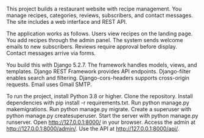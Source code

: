 This project builds a restaurant website with recipe management. You manage recipes, categories, reviews, subscribers, and contact messages. The site includes a web interface and REST API.

The application works as follows. Users view recipes on the landing page. You add recipes through the admin panel. The system sends welcome emails to new subscribers. Reviews require approval before display. Contact messages arrive via forms.

You build this with Django 5.2.7. The framework handles models, views, and templates. Django REST Framework provides API endpoints. Django-filter enables search and filtering. Django-cors-headers supports cross-origin requests. Email uses Gmail SMTP.

To run the project, install Python 3.8 or higher. Clone the repository. Install dependencies with pip install -r requirements.txt. Run python manage.py makemigrations. Run python manage.py migrate. Create a superuser with python manage.py createsuperuser. Start the server with python manage.py runserver. Open http://127.0.0.1:8000/ in your browser. Access the admin at http://127.0.0.1:8000/admin/. Use the API at http://127.0.0.1:8000/api/.
